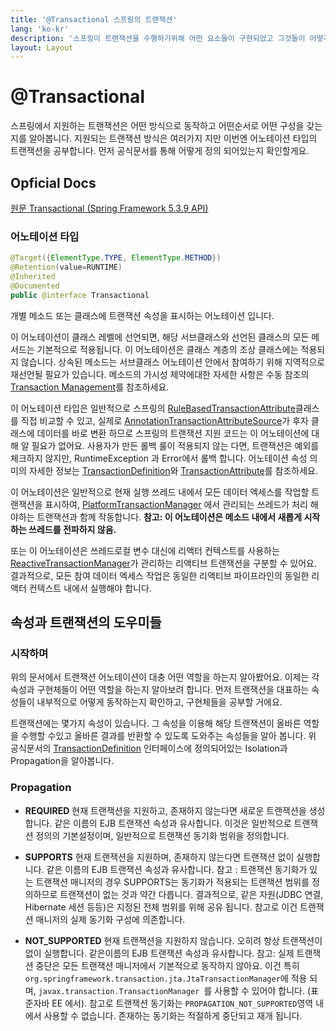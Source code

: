 ```yaml
---
title: '@Transactional 스프링의 트랜잭션'
lang: 'ko-kr'
description: '스프링이 트랜잭션을 수행하기위해 어떤 요소들이 구현되었고 그것들이 어떻게 이용하는지 알아봅니다.'
layout: Layout
---
```


<!-- more -->

# @Transactional
스프링에서 지원하는 트랜잭션은 어떤 방식으로 동작하고 어떤순서로 어떤 구성을 갖는지를 알아봅니다.
지원되는 트랜잭션 방식은 여러가지 지만 이번엔 어노테이션 타입의 트랜잭션을 공부합니다.
먼저 공식문서를 통해 어떻게 정의 되어있는지 확인할게요.

## Opficial Docs
[원문 Transactional (Spring Framework 5.3.9 API)](https://docs.spring.io/spring-framework/docs/current/javadoc-api/org/springframework/transaction/annotation/Transactional.html)

### 어노테이션 타입

```java
@Target({ElementType.TYPE, ElementType.METHOD})
@Retention(value=RUNTIME)
@Inherited
@Documented
public @interface Transactional
```

개별 메소드 또는 클래스에 트랜잭션 속성을 표시하는 어노테이션 입니다.  
  
이 어노테이션이 클래스 레벨에 선언되면, 해당 서브클래스와 선언된 클래스의 모든 메서드는 기본적으로 적용됩니다. 이 어노테이션은 클래스 계층의 조상 클래스에는 적용되지 않습니다. 상속된 메소드는 서브클래스 어노테이션 안에서 참여하기 위해 지역적으로 재선언될 필요가 있습니다. 메소드의 가시성 제약에대한 자세한 사항은 수동 참조의 [Transaction Management](https://docs.spring.io/spring-framework/docs/current/reference/html/data-access.html#transaction)를 참조하세요.  

이 어노테이션 타입은 일반적으로 스프링의 [RuleBasedTransactionAttribute](https://docs.spring.io/spring-framework/docs/current/javadoc-api/org/springframework/transaction/interceptor/RuleBasedTransactionAttribute.html)클래스를 직접 비교할 수 있고, 실제로 [AnnotationTransactionAttributeSource](https://docs.spring.io/spring-framework/docs/current/javadoc-api/org/springframework/transaction/annotation/AnnotationTransactionAttributeSource.html)가 후자 클래스에 데이터를 바로 변환 하므로 스프링의 트랜잭션 지원 코드는 이 어노테이션에 대해 알 필요가 없어요. 사용자가 만든 롤백 룰이 적용되지 않는 다면, 트랜잭션은 예외를 체크하지 않지만, RuntimeException 과 Error에서 롤백 합니다. 어노테이션 속성 의미의 자세한 정보는
[TransactionDefinition](https://docs.spring.io/spring-framework/docs/current/javadoc-api/org/springframework/transaction/TransactionDefinition.html)와 [TransactionAttribute](https://docs.spring.io/spring-framework/docs/current/javadoc-api/org/springframework/transaction/interceptor/TransactionAttribute.html)를 참조하세요.

이 어노테이션은 일반적으로 현재 실행 쓰레드 내에서 모든 데이터 엑세스를 작업할 트랜잭션을 표시하여, [PlatformTransactionManager](https://docs.spring.io/spring-framework/docs/current/javadoc-api/org/springframework/transaction/PlatformTransactionManager.html)
에서 관리되는 쓰레드가 처리 해야하는 트랜잭션과 함께 작동합니다. **참고: 이 어노테이션은 메소드 내에서 새롭게 시작하는 쓰레드를 전파하지 않음.**

또는 이 어노테이션은 쓰레드로컬 변수 대신에 리액터 컨텍스트를 사용하는 [ReactiveTransactionManager](https://docs.spring.io/spring-framework/docs/current/javadoc-api/org/springframework/transaction/ReactiveTransactionManager.html)가 관리하는 리액티브 트랜잭션을 구분할 수 있어요. 결과적으로, 모든 참여 데이터 엑세스 작업은 동일한 리액티브 파이프라인의 동일한 리액터 컨텍스트 내에서 실행해야 합니다.


## 속성과 트랜잭션의 도우미들

### 시작하며

위의 문서에서 트랜잭션 어노테이션이 대충 어떤 역할을 하는지 알아봤어요. 이제는 각 속성과 구현체들이 어떤 역할을 하는지 알아보려 합니다. 먼저 트랜잭션을 대표하는 속성들이 내부적으로 어떻게 동작하는지 확인하고, 구현체들을 공부할 거에요.

트랜잭션에는 몇가지 속성이 있습니다. 그 속성을 이용해 해당 트랜잭션이 올바른 역할을 수행할 수있고 올바른 결과를 반환할 수 있도록 도와주는 속성들을 알아 봅니다. 위 공식문서의 [TransactionDefinition](https://docs.spring.io/spring-framework/docs/current/javadoc-api/org/springframework/transaction/TransactionDefinition.html) 인터페이스에 정의되어있는 Isolation과 Propagation을 알아봅니다.

### Propagation

* **REQUIRED**
현재 트랜잭션을 지원하고, 존재하지 않는다면 새로운 트랜잭션을 생성합니다. 같은 이름의 EJB 트랜잭션 속성과 유사합니다. 이것은 일반적으로 트랜잭션 정의의 기본설정이며, 일반적으로 트랜잭션 동기화 범위을 정의합니다.

 * **SUPPORTS**
현재 트랜잭션을 지원하며, 존재하지 않는다면 트랜잭션 없이 실행합니다. 같은 이름의 EJB 트랜잭션 속성과 유사합니다.
참고 : 트랜잭션 동기화가 있는 트랜잭션 매니저의 경우 SUPPORTS는 동기화가 적용되는 트랜잭션 범위를 정의하므로 트랜잭션이 없는 것과 약간 다릅니다. 결과적으로, 같은 자원(JDBC 연결, Hibernate 세션 등등)은 지정된 전체 범위를 위해 공유 됩니다. 참고로 이건 트랜잭션 매니저의 실제 동기화 구성에 의존합니다.

* **NOT_SUPPORTED**
현재 트랜잭션을 지원하지 않습니다. 오히려 항상 트랜잭션이 없이 실행합니다. 같은이름의 EJB 트랜잭션 속성과 유사합니다.
참고: 실제 트랜잭션 중단은 모든 트랜잭션 매니저에서 기본적으로 동작하지 않아요. 이건 특히 `org.springframework.transaction.jta.JtaTransactionManager`에 적용 되며,  `javax.transaction.TransactionManager `를 사용할 수 있어야 합니다. (표준자바 EE 에서).
참고로 트랜잭션 동기화는 `PROPAGATION_NOT_SUPPORTED`영역 내에서 사용할 수 없습니다. 존재하는 동기화는 적절하게 중단되고 재개 됩니다.

<div style="width: 300px; height: 300px; color:red;">
</div>